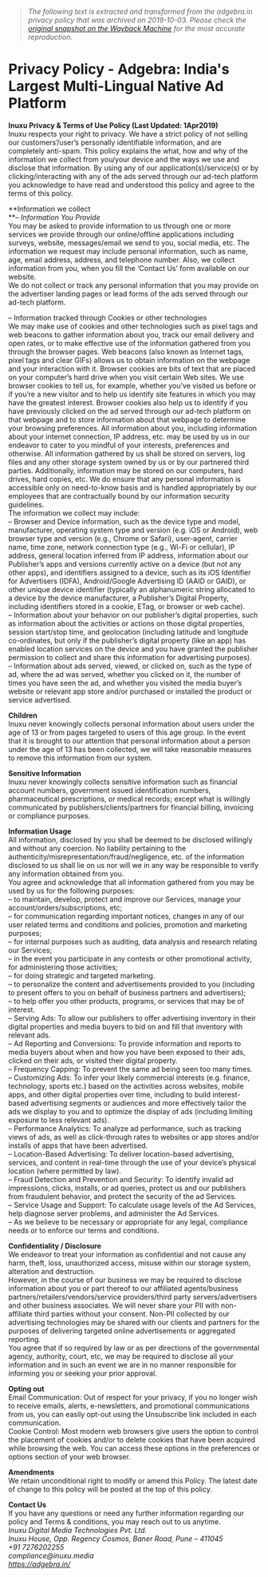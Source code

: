 > *The following text is extracted and transformed from the adgebra.in privacy policy that was archived on 2019-10-03. Please check the [original snapshot on the Wayback Machine](https://web.archive.org/web/20191003202429id_/https%3A//adgebra.in/privacy-policy) for the most accurate reproduction.*

# Privacy Policy - Adgebra: India's Largest Multi-Lingual Native Ad Platform

**Inuxu Privacy & Terms of Use Policy (Last Updated: 1Apr2019)**  
Inuxu respects your right to privacy. We have a strict policy of not selling our customers’/user’s personally identifiable information, and are completely anti-spam. This policy explains the what, how and why of the information we collect from you/your device and the ways we use and disclose that information. By using any of our application(s)/service(s) or by clicking/interacting with any of the ads served through our ad-tech platform you acknowledge to have read and understood this policy and agree to the terms of this policy.

**Information we collect  
**– _Information You Provide_  
You may be asked to provide information to us through one or more services we provide through our online/offline applications including surveys, website, messages/email we send to you, social media, etc. The information we request may include personal information, such as name, age, email address, address, and telephone number. Also, we collect information from you, when you fill the ‘Contact Us’ form available on our website.  
We do not collect or track any personal information that you may provide on the advertiser landing pages or lead forms of the ads served through our ad-tech platform.

– Information tracked through Cookies or other technologies  
We may make use of cookies and other technologies such as pixel tags and web beacons to gather information about you, track our email delivery and open rates, or to make effective use of the information gathered from you through the browser pages. Web beacons (also known as Internet tags, pixel tags and clear GIFs) allows us to obtain information on the webpage and your interaction with it. Browser cookies are bits of text that are placed on your computer’s hard drive when you visit certain Web sites. We use browser cookies to tell us, for example, whether you’ve visited us before or if you’re a new visitor and to help us identify site features in which you may have the greatest interest. Browser cookies also help us to identify if you have previously clicked on the ad served through our ad-tech platform on that webpage and to store information about that webpage to determine your browsing preferences. All information about you, including information about your internet connection, IP address, etc. may be used by us in our endeavor to cater to you mindful of your interests, preferences and otherwise. All information gathered by us shall be stored on servers, log files and any other storage system owned by us or by our partnered third parties. Additionally, information may be stored on our computers, hard drives, hard copies, etc. We do ensure that any personal information is accessible only on need-to-know basis and is handled appropriately by our employees that are contractually bound by our information security guidelines.  
The information we collect may include:  
– Browser and Device information, such as the device type and model, manufacturer, operating system type and version (e.g. iOS or Android), web browser type and version (e.g., Chrome or Safari), user-agent, carrier name, time zone, network connection type (e.g., Wi-Fi or cellular), IP address, general location inferred from IP address, information about our Publisher’s apps and versions currently active on a device (but not any other apps), and identifiers assigned to a device, such as its iOS Identifier for Advertisers (IDFA), Android/Google Advertising ID (AAID or GAID), or other unique device identifier (typically an alphanumeric string allocated to a device by the device manufacturer, a Publisher’s Digital Property, including identifiers stored in a cookie, ETag, or browser or web cache).  
– Information about your behavior on our publisher’s digital properties, such as information about the activities or actions on those digital properties, session start/stop time, and geolocation (including latitude and longitude co-ordinates, but only if the publisher’s digital property (like an app) has enabled location services on the device and you have granted the publisher permission to collect and share this information for advertising purposes).  
– Information about ads served, viewed, or clicked on, such as the type of ad, where the ad was served, whether you clicked on it, the number of times you have seen the ad, and whether you visited the media buyer’s website or relevant app store and/or purchased or installed the product or service advertised.

**Children**  
Inuxu never knowingly collects personal information about users under the age of 13 or from pages targeted to users of this age group. In the event that it is brought to our attention that personal information about a person under the age of 13 has been collected, we will take reasonable measures to remove this information from our system.

**Sensitive Information**  
Inuxu never knowingly collects sensitive information such as financial account numbers, government issued identification numbers, pharmaceutical prescriptions, or medical records; except what is willingly communicated by publishers/clients/partners for financial billing, invoicing or compliance purposes.

**Information Usage**  
All information, disclosed by you shall be deemed to be disclosed willingly and without any coercion. No liability pertaining to the authenticity/misrepresentation/fraud/negligence, etc. of the information disclosed to us shall lie on us nor will we in any way be responsible to verify any information obtained from you.  
You agree and acknowledge that all information gathered from you may be used by us for the following purposes:  
– to maintain, develop, protect and improve our Services, manage your account/orders/subscriptions, etc;  
– for communication regarding important notices, changes in any of our user related terms and conditions and policies, promotion and marketing purposes;  
– for internal purposes such as auditing, data analysis and research relating our Services;  
– in the event you participate in any contests or other promotional activity, for administering those activities;  
– for doing strategic and targeted marketing.  
– to personalize the content and advertisements provided to you (including to present offers to you on behalf of business partners and advertisers);  
– to help offer you other products, programs, or services that may be of interest.  
– Serving Ads: To allow our publishers to offer advertising inventory in their digital properties and media buyers to bid on and fill that inventory with relevant ads.  
– Ad Reporting and Conversions: To provide information and reports to media buyers about when and how you have been exposed to their ads, clicked on their ads, or visited their digital property.  
– Frequency Capping: To prevent the same ad being seen too many times.  
– Customizing Ads: To infer your likely commercial interests (e.g. finance, technology, sports etc.) based on the activities across websites, mobile apps, and other digital properties over time, including to build interest-based advertising segments or audiences and more effectively tailor the ads we display to you and to optimize the display of ads (including limiting exposure to less relevant ads).  
– Performance Analytics: To analyze ad performance, such as tracking views of ads, as well as click-through rates to websites or app stores and/or installs of apps that have been advertised.  
– Location-Based Advertising: To deliver location-based advertising, services, and content in real-time through the use of your device’s physical location (where permitted by law).  
– Fraud Detection and Prevention and Security: To identify invalid ad impressions, clicks, installs, or ad queries, protect us and our publishers from fraudulent behavior, and protect the security of the ad Services.  
– Service Usage and Support: To calculate usage levels of the Ad Services, help diagnose server problems, and administer the Ad Services.  
– As we believe to be necessary or appropriate for any legal, compliance needs or to enforce our terms and conditions.

**Confidentiality / Disclosure**  
We endeavor to treat your information as confidential and not cause any harm, theft, loss, unauthorized access, misuse within our storage system, alteration and destruction.  
However, in the course of our business we may be required to disclose information about you or part thereof to our affiliated agents/business partners/retailers/vendors/service providers/third party servers/advertisers and other business associates. We will never share your PII with non-affiliate third parties without your consent. Non-PII collected by our advertising technologies may be shared with our clients and partners for the purposes of delivering targeted online advertisements or aggregated reporting.  
You agree that if so required by law or as per directions of the governmental agency, authority, court, etc, we may be required to disclose all your information and in such an event we are in no manner responsible for informing you or seeking your prior approval.

**Opting out**  
Email Communication: Out of respect for your privacy, if you no longer wish to receive emails, alerts, e-newsletters, and promotional communications from us, you can easily opt-out using the Unsubscribe link included in each communication.  
Cookie Control: Most modern web browsers give users the option to control the placement of cookies and/or to delete cookies that have been acquired while browsing the web. You can access these options in the preferences or options section of your web browser.

**Amendments**  
We retain unconditional right to modify or amend this Policy. The latest date of change to this policy will be posted at the top of this policy.

**Contact Us**  
If you have any questions or need any further information regarding our policy and Terms & conditions, you may reach out to us anytime.  
_Inuxu Digital Media Technologies Pvt. Ltd._  
_Inuxu House, Opp. Regency Cosmos, Baner Road, Pune – 411045_  
_+91 7276202255_  
_compliance@inuxu.media_  
_https://adgebra.in/_
